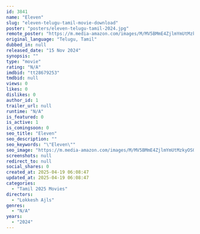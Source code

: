 ```yaml
---
id: 3841
name: "Eleven"
slug: "eleven-telugu-tamil-movie-download"
poster: "posters/eleven-telugu-tamil-2024.jpg"
remote_poster: "https://m.media-amazon.com/images/M/MV5BMmE4ZjlmYmUtMzkyOS00YzJkLWIwZTgtMjdmYzZkZTU2MWY4XkEyXkFqcGc@._V1_SX300.jpg"
original_language: "Telugu, Tamil"
dubbed_in: null
released_date: "15 Nov 2024"
synopsis: ""
type: "movie"
rating: "N/A"
imdbid: "tt28679253"
tmdbid: null
views: 0
likes: 0
dislikes: 0
author_id: 1
trailer_url: null
runtime: "N/A"
is_featured: 0
is_active: 1
is_comingsoon: 0
seo_title: "Eleven"
seo_description: ""
seo_keywords: "\"Eleven\""
seo_image: "https://m.media-amazon.com/images/M/MV5BMmE4ZjlmYmUtMzkyOS00YzJkLWIwZTgtMjdmYzZkZTU2MWY4XkEyXkFqcGc@._V1_SX300.jpg"
screenshots: null
redirect_to: null
social_shares: 0
created_at: 2025-04-19 06:08:47
updated_at: 2025-04-19 06:08:47
categories:
  - "Tamil 2025 Movies"
directors:
  - "Lokkesh Ajls"
genres:
  - "N/A"
years:
  - "2024"
---
```

